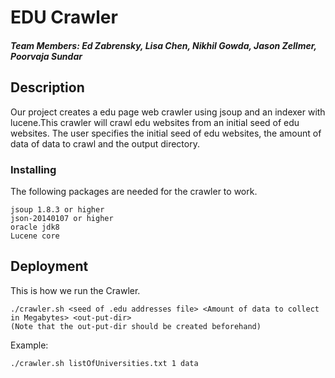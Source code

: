 # EDU Crawler
##### Team Members: Ed Zabrensky, Lisa Chen, Nikhil Gowda, Jason Zellmer, Poorvaja Sundar

## Description

Our project creates a edu page web crawler using jsoup and an indexer with lucene.This crawler will crawl edu websites from an initial seed of edu websites. The user specifies the initial seed of edu websites, the amount of data of data to crawl and the output directory. 

### Installing

The following packages are needed for the crawler to work.

```
jsoup 1.8.3 or higher
json-20140107 or higher
oracle jdk8
Lucene core
```



## Deployment

This is how we run the Crawler. 

```
./crawler.sh <seed of .edu addresses file> <Amount of data to collect in Megabytes> <out-put-dir>
(Note that the out-put-dir should be created beforehand)
```

Example:
```
./crawler.sh listOfUniversities.txt 1 data 
```


